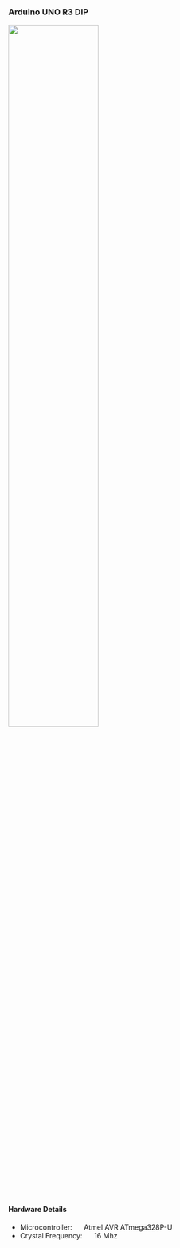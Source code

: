 ### Arduino UNO R3 DIP

<img src="https://github.com/user-attachments/assets/de490520-a0d3-42c3-9e3e-7c8f7550dbf4" width="60%" height="60%" />

#### Hardware Details
- Microcontroller:&nbsp;&nbsp;&nbsp;&nbsp;&nbsp;&nbsp;Atmel AVR ATmega328P-U
- Crystal Frequency:&nbsp;&nbsp;&nbsp;&nbsp;&nbsp;&nbsp;16 Mhz
